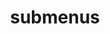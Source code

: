 ---
layout: page
title: submenus
nav: false
nav_order: 2
dropdown: false
children: 
    - title: publications
      permalink: /publications/
    - title: divider
    - title: projects
      permalink: /projects/
---